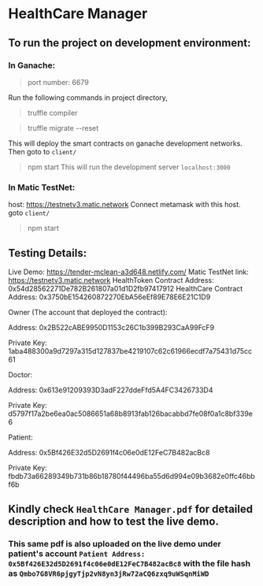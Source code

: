 # HealthCare Manager

## To run the project on development environment:

### In Ganache:
> port number: 6679

Run the following commands in project directory,

> truffle compiler

> truffle migrate --reset

This will deploy the smart contracts on ganache development networks. Then goto to `client/`
> npm start
This will run the development server `localhost:3000`

### In Matic TestNet:
host: https://testnetv3.matic.network
Connect metamask with this host.
goto `client/`

> npm start

## Testing Details:

Live Demo: https://tender-mclean-a3d648.netlify.com/
Matic TestNet link: https://testnetv3.matic.network
HealthToken Contract Address: 0x54d28562271De782B261807a01d1D2fb97417912
HealthCare Contract Address: 0x3750bE154260872270EbA56eEf89E78E6E21C1D9 

Owner (The account that deployed the contract):

Address:  0x2B522cABE9950D1153c26C1b399B293CaA99FcF9

Private Key: 1aba488300a9d7297a315d127837be4219107c62c61966ecdf7a75431d75cc61

Doctor:  

Address: 0x613e91209393D3adF227ddeFfd5A4FC3426733D4

Private Key: d5797f17a2be6ea0ac5086651a68b8913fab126bacabbd7fe08f0a1c8bf339e6

Patient: 

Address: 0x5Bf426E32d5D2691f4c06e0dE12FeC7B482acBc8

Private Key: fbdb73a66289349b731b86b18780f44496ba55d6d994e09b3682e0ffc46bbf6b


## Kindly check `HealthCare Manager.pdf` for detailed description and how to test the live demo.
### This same pdf is also uploaded on the live demo under patient's account `Patient Address: 0x5Bf426E32d5D2691f4c06e0dE12FeC7B482acBc8` with the file hash as `Qmbo7G8VR6pjgyTjp2vN8yn3jRw72aCQ6zxq9uWSqnMiWD`

